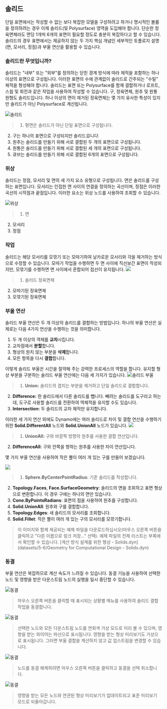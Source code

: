 

## 솔리드

단일 표면에서는 작성할 수 없는 보다 복잡한 모델을 구성하려고 하거나 명시적인 볼륨을 정의하려는 경우 이제 솔리드(및 Polysurface) 영역을 도입해야 합니다. 단순한 정육면체라도 면당 1개씩 6개의 표면이 필요할 정도로 충분히 복잡하다고 할 수 있습니다. 솔리드의 경우 표면에서는 제공하지 않는 두 가지 핵심 개념인 세부적인 토폴로지 설명(면, 모서리, 정점)과 부울 연산을 활용할 수 있습니다.

### 솔리드란 무엇입니까?

솔리드는 "내부" 또는 "외부"를 정의하는 닫힌 경계 방식에 따라 체적을 포함하는 하나 이상의 표면으로 구성됩니다. 이러한 표면의 수에 관계없이 솔리드로 간주되는 "수밀" 체적을 형성해야 합니다. 솔리드는 표면 또는 Polysurface를 함께 결합하거나 로프트, 스윕 및 회전과 같은 작업을 사용하여 작성할 수 있습니다. 구, 정육면체, 원추 및 원통 원형도 솔리드입니다. 하나 이상의 면이 제거된 정육면체는 몇 가지 유사한 특성이 있지만 솔리드가 아닌 Polysurface로 계산됩니다.

![솔리드](images/5-6/Primitives.jpg)

> 1. 평면은 솔리드가 아닌 단일 표면으로 구성됩니다.
2. 구는 하나의 표면으로 구성되지만 솔리드*입니다*.
3. 원추는 솔리드를 만들기 위해 서로 결합된 두 개의 표면으로 구성됩니다.
4. 원통은 솔리드를 만들기 위해 서로 결합된 세 개의 표면으로 구성됩니다.
5. 큐브는 솔리드를 만들기 위해 서로 결합된 6개의 표면으로 구성됩니다.

### 위상

솔리드는 정점, 모서리 및 면의 세 가지 요소 유형으로 구성됩니다. 면은 솔리드를 구성하는 표면입니다. 모서리는 인접한 면 사이의 연결을 정의하는 곡선이며, 정점은 이러한 곡선의 시작점과 끝점입니다. 이러한 요소는 위상 노드를 사용하여 조회할 수 있습니다.

![위상](images/5-6/Solid-topology.jpg)

> 1. 면
2. 모서리
3. 정점

### 작업

솔리드는 해당 모서리를 모깎기 또는 모따기하여 날카로운 모서리와 각을 제거하는 방식으로 수정할 수 있습니다. 모따기 작업을 수행하면 두 면 사이에 직선보간 표면이 작성되지만, 모깎기를 수행하면 면 사이에서 혼합되어 접선이 유지됩니다. ![](images/5-6/SolidOperations.jpg)

> 1. 솔리드 정육면체
2. 모따기된 정육면체
3. 모깎기된 정육면체

### 부울 연산

솔리드 부울 연산은 두 개 이상의 솔리드를 결합하는 방법입니다. 하나의 부울 연산은 실제로는 다음 4가지 연산을 수행하는 것을 의미합니다.

1. 두 개 이상의 객체를 **교차**시킵니다.
2. 교차점에서 **분할**합니다.
3. 형상의 원치 않는 부분을 **삭제**합니다.
4. 모든 항목을 다시 **결합**합니다.

이렇게 솔리드 부울은 시간을 절약해 주는 강력한 프로세스의 역할을 합니다. 유지할 형상 부분을 구분하는 솔리드 부울 연산에는 다음 세 가지가 있습니다. ![솔리드 부울](images/5-6/SolidBooleans.jpg)

> 1. **Union:** 솔리드의 겹치는 부분을 제거하고 단일 솔리드로 결합합니다.
2. **Difference:** 한 솔리드에서 다른 솔리드를 뺍니다. 빼려는 솔리드를 도구라고 하는데, 도구로 사용할 솔리드를 전환하여 역체적을 유지할 수도 있습니다.
3. **Intersection:** 두 솔리드의 교차 체적만 유지합니다.

이러한 세 가지 연산 외에도 Dynamo에는 여러 솔리드로 차이 및 결합 연산을 수행하기 위한 **Solid.DifferentAll** 노드와 **Solid.UnionAll** 노드가 있습니다. ![](images/5-6/BooleanAll.jpg)

> 1. **UnionAll:** 구와 바깥쪽 방향의 원추를 사용한 결합 연산입니다.
2. **DifferenceAll:** 구와 안쪽을 향하는 원추를 사용한 차이 연산입니다.

몇 가지 부울 연산을 사용하여 작은 뿔이 여러 개 있는 구를 만들어 보겠습니다.

![](images/5-6/spikyBallExample.jpg)

> 1. **Sphere.ByCenterPointRadius**: 기준 솔리드를 작성합니다.
2. **Topology.Faces**, **Face.SurfaceGeometry**: 솔리드의 면을 조회하고 표면 형상으로 변환합니다. 이 경우 구에는 하나의 면만 있습니다.
3. **Cone.ByPointsRadians**: 표면의 점을 사용하여 원추를 구성합니다.
4. **Solid.UnionAll**: 원추와 구를 결합합니다.
5. **Topology.Edges**: 새 솔리드의 모서리를 조회합니다.
6. **Solid.Fillet**: 작은 뿔이 여러 개 있는 구의 모서리를 모깎기합니다.
> 이 이미지와 함께 제공되는 예제 파일을 다운로드하십시오(마우스 오른쪽 버튼을 클릭하고 "다른 이름으로 링크 저장..." 선택). 예제 파일의 전체 리스트는 부록에서 확인할 수 있습니다. [계산 방식 설계를 위한 형상 - Solids.dyn](datasets/5-6/Geometry for Computational Design - Solids.dyn)

### 동결

부울 연산은 복잡하므로 계산 속도가 느려질 수 있습니다. 동결 기능을 사용하여 선택한 노드 및 영향을 받은 다운스트림 노드의 실행을 일시 중단할 수 있습니다.

![동결](images/5-6/freeze-01.jpg)

> 마우스 오른쪽 버튼을 클릭할 때 표시되는 상황별 메뉴를 사용하여 솔리드 결합 작업을 동결합니다.

![동결](images/5-6/freeze-02.jpg)

> 선택한 노드와 모든 다운스트림 노드를 연회색 가상 모드로 미리 볼 수 있으며, 영향을 받는 와이어는 파선으로 표시됩니다. 영향을 받는 형상 미리보기도 가상으로 표시됩니다. 그러면 부울 결합을 계산하지 않고 값 업스트림을 변경할 수 있습니다.

![동결](images/5-6/freeze-03.jpg)

> 노드를 동결 해제하려면 마우스 오른쪽 버튼을 클릭하고 동결을 선택 취소합니다.

![동결](images/5-6/freeze-04.jpg)

> 영향을 받는 모든 노드와 연관된 형상 미리보기가 업데이트되고 표준 미리보기 모드로 되돌아갑니다.

